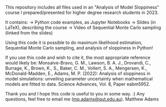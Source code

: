 This repository includes all files used in an "Analysis of Model Sloppiness" course I prepared/presented for higher degree research students in 2023.

It contains:
-> Python code examples, as Jupyter Notebooks
-> Slides (in LaTeX), describing the course
-> Video of Sequential Monte Carlo sampling (linked from the slides)

Using this code it is possible to do maximum likelihood estimation, Sequential Monte Carlo sampling, and analysis of sloppiness in Python!

If you use this code and wish to cite it, the most appropriate reference would likely be:
Monsalve-Bravo, G. M., Lawson, B. A. J., Drovandi, C., Burrage, K., Brown, K., S., Baker, C. M., Vollert, S. A., Mengersen, K., McDonald-Madden, E., Adams, M. P. (2022):
Analysis of sloppiness in model simulations: unveiling parameter uncertainty when mathematical models are fitted to data. Science Advances, Vol. 8, Paper eabm5952.

Thank you and I hope this code is useful to you in some way. :) Any questions, feel free to email me (mp.adams@qut.edu.au).
Matthew Adams
